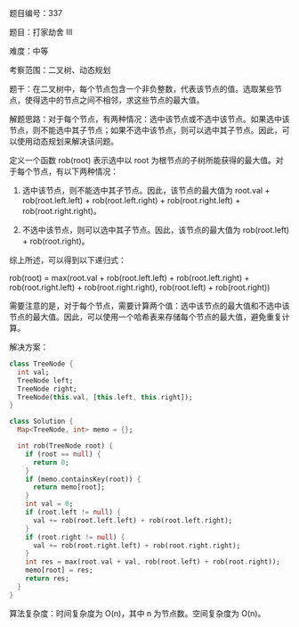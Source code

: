 题目编号：337

题目：打家劫舍 III

难度：中等

考察范围：二叉树、动态规划

题干：在二叉树中，每个节点包含一个非负整数，代表该节点的值。选取某些节点，使得选中的节点之间不相邻，求这些节点的最大值。

解题思路：对于每个节点，有两种情况：选中该节点或不选中该节点。如果选中该节点，则不能选中其子节点；如果不选中该节点，则可以选中其子节点。因此，可以使用动态规划来解决该问题。

定义一个函数 rob(root) 表示选中以 root 为根节点的子树所能获得的最大值。对于每个节点，有以下两种情况：

1. 选中该节点，则不能选中其子节点。因此，该节点的最大值为 root.val + rob(root.left.left) + rob(root.left.right) + rob(root.right.left) + rob(root.right.right)。

2. 不选中该节点，则可以选中其子节点。因此，该节点的最大值为 rob(root.left) + rob(root.right)。

综上所述，可以得到以下递归式：

rob(root) = max(root.val + rob(root.left.left) + rob(root.left.right) + rob(root.right.left) + rob(root.right.right), rob(root.left) + rob(root.right))

需要注意的是，对于每个节点，需要计算两个值：选中该节点的最大值和不选中该节点的最大值。因此，可以使用一个哈希表来存储每个节点的最大值，避免重复计算。

解决方案：

```dart
class TreeNode {
  int val;
  TreeNode left;
  TreeNode right;
  TreeNode(this.val, [this.left, this.right]);
}

class Solution {
  Map<TreeNode, int> memo = {};

  int rob(TreeNode root) {
    if (root == null) {
      return 0;
    }
    if (memo.containsKey(root)) {
      return memo[root];
    }
    int val = 0;
    if (root.left != null) {
      val += rob(root.left.left) + rob(root.left.right);
    }
    if (root.right != null) {
      val += rob(root.right.left) + rob(root.right.right);
    }
    int res = max(root.val + val, rob(root.left) + rob(root.right));
    memo[root] = res;
    return res;
  }
}
```

算法复杂度：时间复杂度为 O(n)，其中 n 为节点数。空间复杂度为 O(n)。